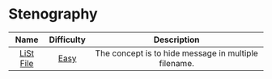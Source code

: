 # Stenography

| Name | Difficulty | Description |
| :---: | :---: | :---: |
| [LiSt File](LiSt%20Files/challenge.md) | [Easy](../Difficulty/Easy.md) | The concept is to hide message in multiple filename. |
